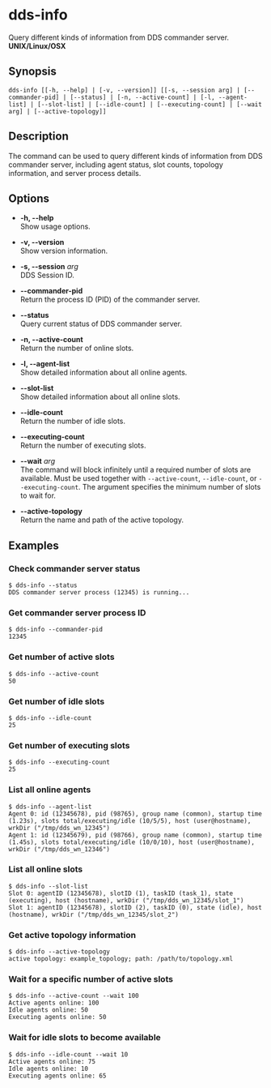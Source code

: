 # dds-info

Query different kinds of information from DDS commander server. **UNIX/Linux/OSX**

## Synopsis

```shell
dds-info [[-h, --help] | [-v, --version]] [[-s, --session arg] | [--commander-pid] | [--status] | [-n, --active-count] | [-l, --agent-list] | [--slot-list] | [--idle-count] | [--executing-count] | [--wait arg] | [--active-topology]]
```

## Description

The command can be used to query different kinds of information from DDS commander server, including agent status, slot counts, topology information, and server process details.

## Options

* **-h, --help**  
Show usage options.

* **-v, --version**  
Show version information.

* **-s, --session** *arg*  
DDS Session ID.

* **--commander-pid**  
Return the process ID (PID) of the commander server.

* **--status**  
Query current status of DDS commander server.

* **-n, --active-count**  
Return the number of online slots.

* **-l, --agent-list**  
Show detailed information about all online agents.

* **--slot-list**  
Show detailed information about all online slots.

* **--idle-count**  
Return the number of idle slots.

* **--executing-count**  
Return the number of executing slots.

* **--wait** *arg*  
The command will block infinitely until a required number of slots are available. Must be used together with `--active-count`, `--idle-count`, or `--executing-count`. The argument specifies the minimum number of slots to wait for.

* **--active-topology**  
Return the name and path of the active topology.

## Examples

### Check commander server status

```console
$ dds-info --status
DDS commander server process (12345) is running...
```

### Get commander server process ID

```console
$ dds-info --commander-pid
12345
```

### Get number of active slots

```console
$ dds-info --active-count
50
```

### Get number of idle slots

```console
$ dds-info --idle-count
25
```

### Get number of executing slots

```console
$ dds-info --executing-count
25
```

### List all online agents

```console
$ dds-info --agent-list
Agent 0: id (12345678), pid (98765), group name (common), startup time (1.23s), slots total/executing/idle (10/5/5), host (user@hostname), wrkDir ("/tmp/dds_wn_12345")
Agent 1: id (12345679), pid (98766), group name (common), startup time (1.45s), slots total/executing/idle (10/0/10), host (user@hostname), wrkDir ("/tmp/dds_wn_12346")
```

### List all online slots

```console
$ dds-info --slot-list
Slot 0: agentID (12345678), slotID (1), taskID (task_1), state (executing), host (hostname), wrkDir ("/tmp/dds_wn_12345/slot_1")
Slot 1: agentID (12345678), slotID (2), taskID (0), state (idle), host (hostname), wrkDir ("/tmp/dds_wn_12345/slot_2")
```

### Get active topology information

```console
$ dds-info --active-topology
active topology: example_topology; path: /path/to/topology.xml
```

### Wait for a specific number of active slots

```console
$ dds-info --active-count --wait 100
Active agents online: 100
Idle agents online: 50
Executing agents online: 50
```

### Wait for idle slots to become available

```console
$ dds-info --idle-count --wait 10
Active agents online: 75
Idle agents online: 10
Executing agents online: 65
```
